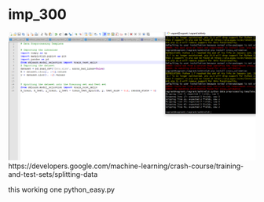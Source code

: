 # imp_300

<img src="imp_300.PNG">
https://developers.google.com/machine-learning/crash-course/training-and-test-sets/splitting-data


this working one python_easy.py
